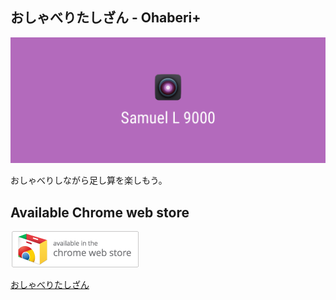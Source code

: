 おしゃべりたしざん - Ohaberi+
----------
![header-image](https://github.com/PonDad/Samuel-L-9000/blob/master/www/img/promo_3.png)

おしゃべりしながら足し算を楽しもう。

Available Chrome web store
----------

[![chrome-webstore](https://github.com/PonDad/Samuel-L-9000/blob/master/www/img/ChromeWebStore.png)](https://chrome.google.com/webstore/detail/%E3%81%8A%E3%81%97%E3%82%83%E3%81%B9%E3%82%8A%E3%81%9F%E3%81%97%E3%81%96%E3%82%93/adhdfljekbldcdebhfmhaiakjmebdaaf/related?utm_source=chrome-ntp-icon)

[おしゃべりたしざん](https://chrome.google.com/webstore/detail/%E3%81%8A%E3%81%97%E3%82%83%E3%81%B9%E3%82%8A%E3%81%9F%E3%81%97%E3%81%96%E3%82%93/adhdfljekbldcdebhfmhaiakjmebdaaf/related?utm_source=chrome-ntp-icon)
